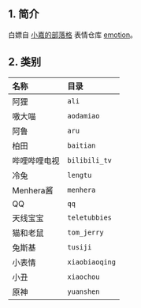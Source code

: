 ## 1. 简介
白嫖自 [小嘉的部落格](https://blog.imzjw.cn) 表情仓库 [emotion](https://github.com/cpddo/emotion)。

## 2. 类别
| 名称 | 目录 |
| :- | :- |
| 阿狸 | `ali` |
| 嗷大喵 | `aodamiao` |
| 阿鲁 | `aru` |
| 柏田 | `baitian` |
| 哔哩哔哩电视 | `bilibili_tv` |
| 冷兔 | `lengtu` |
| Menhera酱 | `menhera` |
| QQ | `qq` |
| 天线宝宝 | `teletubbies` |
| 猫和老鼠 | `tom_jerry` |
| 兔斯基 | `tusiji` |
| 小表情 | `xiaobiaoqing` |
| 小丑 | `xiaochou` |
| 原神 | `yuanshen` |